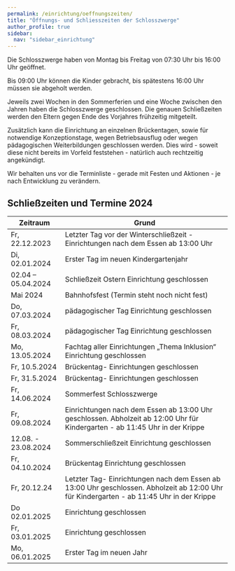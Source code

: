 ```yaml
---
permalink: /einrichtung/oeffnungszeiten/
title: "Öffnungs- und Schliesszeiten der Schlosszwerge"
author_profile: true
sidebar:
  nav: "sidebar_einrichtung"
---
```

Die Schlosszwerge haben von Montag bis Freitag von 07:30 Uhr bis 16:00 Uhr geöffnet.

Bis 09:00 Uhr können die Kinder gebracht, bis spätestens 16:00 Uhr müssen sie abgeholt werden.

Jeweils zwei Wochen in den Sommerferien und eine Woche zwischen den Jahren haben die Schlosszwerge geschlossen. Die genauen Schließzeiten werden den Eltern gegen Ende des Vorjahres frühzeitig mitgeteilt.

Zusätzlich kann die Einrichtung an einzelnen Brückentagen, sowie für notwendige Konzeptionstage, wegen Betriebsausflug oder wegen pädagogischen Weiterbildungen geschlossen werden. Dies wird - soweit diese nicht bereits im Vorfeld feststehen - natürlich auch rechtzeitig angekündigt.

Wir behalten uns vor die Terminliste - gerade mit Festen und Aktionen - je nach Entwicklung zu verändern.

## Schließzeiten und Termine 2024

| Zeitraum              | Grund                                                                             |
|-----------------------|-----------------------------------------------------------------------------------|
|Fr, 22.12.2023	        | Letzter Tag vor der Winterschließzeit - Einrichtungen nach dem Essen ab 13:00 Uhr |                                                                                                      geschlossen Abholzeit ab 12:00 Uhr für Kindergarten - ab 11:45 Uhr in der Krippe  |
|Di, 02.01.2024	        | Erster Tag im neuen Kindergartenjahr                                              |
|02.04 – 05.04.2024	    | Schließzeit Ostern Einrichtung geschlossen                                        |
|Mai 2024	              | Bahnhofsfest (Termin steht noch nicht fest)                                       |
|Do, 07.03.2024	        | pädagogischer Tag Einrichtung geschlossen                                         |
|Fr, 08.03.2024	        | pädagogischer Tag Einrichtung geschlossen                                         |
|Mo, 13.05.2024	        | Fachtag aller Einrichtungen „Thema Inklusion“ Einrichtung geschlossen             |
|Fr, 10.5.2024	        | Brückentag- Einrichtungen geschlossen                                             |
|Fr, 31.5.2024	        | Brückentag- Einrichtungen geschlossen                                             |
|Fr, 14.06.2024	        | Sommerfest Schlosszwerge                                                          |
|Fr, 09.08.2024	        | Einrichtungen nach dem Essen ab 13:00 Uhr geschlossen. Abholzeit ab 12:00 Uhr                                                                                                            für Kindergarten - ab 11:45 Uhr in der Krippe                                     |
|12.08. - 23.08.2024    | Sommerschließzeit Einrichtung geschlossen                                         |
|Fr, 04.10.2024		      | Brückentag Einrichtung geschlossen                                                |
|Fr, 20.12.24	          | Letzter Tag- Einrichtungen nach dem Essen ab 13:00 Uhr geschlossen.                                                                                                                      Abholzeit ab 12:00 Uhr für Kindergarten - ab 11:45 Uhr in der Krippe              |
|Do 02.01.2025	        | Einrichtung geschlossen                                                           |
|Fr, 03.01.2025		      | Einrichtung geschlossen                                                           |
|Mo, 06.01.2025	        | Erster Tag im neuen Jahr                                                          |
